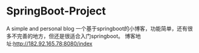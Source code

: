# SpringBoot-Project
A simple and personal blog
一个基于springboot的小博客，功能简单，还有很多不完善的地方，但还是很适合入门springboot。
博客地址:http://182.92.165.78:8080/index
